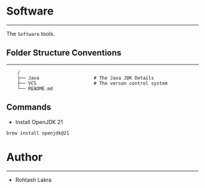 # Software

---

The ```Software``` tools.



## Folder Structure Conventions

---

```
    /
    ├── Java                    # The Java JDK Details
    ├── VCS                     # The verson control system
    └── README.md
```


## Commands

- Install OpenJDK 21
```shell
brew install openjdk@21
```


# Author

---

- Rohtash Lakra
